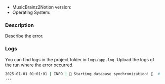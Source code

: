 * MusicBrainz2Notion version:
* Operating System:

### Description

Describe the error.

### Logs

You can find logs in the project folder in `logs/app.log`. Upload the logs of the run where the error occurred.

```bash
2025-01-01 01:01:01 | INFO | 🎉 Starting database synchronization! 🎉  # the run starts with this line
...
```
